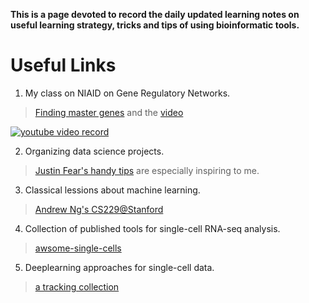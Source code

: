 **This is a page devoted to record the daily updated learning notes on useful learning strategy, tricks and tips of using bioinformatic tools.**

# Useful Links

1. My class on NIAID on Gene Regulatory Networks.

> [Finding master genes](https://github.com/niaid/Gene_Regulatory_Networks) and the [video](https://www.youtube.com/watch?v=eMvUteU3WWk&feature=youtu.be)

[![**youtube video record**](https://img.youtube.com/vi/eMvUteU3WWk/0.jpg)](https://www.youtube.com/watch?v=eMvUteU3WWk&feature=youtu.be)

2. Organizing data science projects. 

> [Justin Fear's handy tips](https://github.com/jfear/datascience_presentations) are especially inspiring to me.

3. Classical lessions about machine learning.

> [Andrew Ng's CS229@Stanford](https://www.youtube.com/watch?v=UzxYlbK2c7E&list=RDCMUC-EnprmCZ3OXyAoG7vjVNCA&start_radio=1&t=7)

4. Collection of published tools for single-cell RNA-seq analysis.

> [awsome-single-cells](https://github.com/seandavi/awesome-single-cell)

5. Deeplearning approaches for single-cell data.

> [a tracking collection](https://github.com/TranslationalBioinformaticsUnit/singlecelldb/wiki/Deep-learning-approaches-for-single-cell-data)
